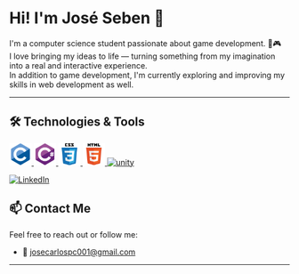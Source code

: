 # Hi! I'm José Seben 👋

I'm a computer science student passionate about game development. 🧠🎮  
I love bringing my ideas to life — turning something from my imagination into a real and interactive experience.  
In addition to game development, I'm currently exploring and improving my skills in web development as well.

---

## 🛠️ Technologies & Tools

<p align="left"> <a href="https://www.cprogramming.com/" target="_blank" rel="noreferrer"> <img src="https://raw.githubusercontent.com/devicons/devicon/master/icons/c/c-original.svg" alt="c" width="40" height="40"/> </a> <a href="https://www.w3schools.com/cs/" target="_blank" rel="noreferrer"> <img src="https://raw.githubusercontent.com/devicons/devicon/master/icons/csharp/csharp-original.svg" alt="csharp" width="40" height="40"/> </a> <a href="https://www.w3schools.com/css/" target="_blank" rel="noreferrer"> <img src="https://raw.githubusercontent.com/devicons/devicon/master/icons/css3/css3-original-wordmark.svg" alt="css3" width="40" height="40"/> </a> <a href="https://www.w3.org/html/" target="_blank" rel="noreferrer"> <img src="https://raw.githubusercontent.com/devicons/devicon/master/icons/html5/html5-original-wordmark.svg" alt="html5" width="40" height="40"/> </a> <a href="https://unity.com/" target="_blank" rel="noreferrer"> <img src="https://www.vectorlogo.zone/logos/unity3d/unity3d-icon.svg" alt="unity" width="40" height="40"/> </a> </p>


[![LinkedIn](https://img.shields.io/badge/LinkedIn-000?style=flat&logo=linkedin&logoColor=white)](https://www.linkedin.com/in/josé-carlos-seben-de-souza-leite-206952302/)


## 📫 Contact Me

Feel free to reach out or follow me:

- 📧 josecarlospc001@gmail.com  

---
